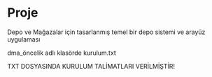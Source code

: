 # Proje
Depo ve Mağazalar için tasarlanmış temel bir depo sistemi ve arayüz uygulaması

dma_öncelik adlı klasörde kurulum.txt

TXT DOSYASINDA KURULUM TALİMATLARI VERİLMİŞTİR!
